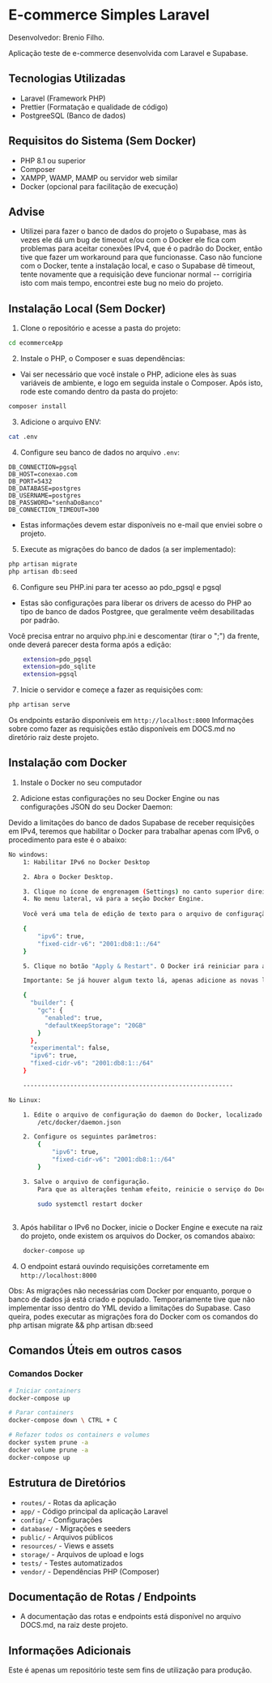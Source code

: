 # E-commerce Simples Laravel

Desenvolvedor: Brenio Filho.

Aplicação teste de e-commerce desenvolvida com Laravel e Supabase.



## Tecnologias Utilizadas

- Laravel (Framework PHP)
- Prettier (Formatação e qualidade de código)
- PostgreeSQL (Banco de dados)

## Requisitos do Sistema (Sem Docker)

- PHP 8.1 ou superior
- Composer
- XAMPP, WAMP, MAMP ou servidor web similar
- Docker (opcional para facilitação de execução)

## Advise

- Utilizei para fazer o banco de dados do projeto o Supabase, mas às vezes ele dá um bug de timeout e/ou com o Docker ele fica com problemas para aceitar conexões IPv4, que é o padrão do Docker, então tive que fazer um workaround para que funcionasse. Caso não funcione com o Docker, tente a instalação local, e caso o Supabase dê timeout, tente novamente que a requisição deve funcionar normal -- corrigiria isto com mais tempo, encontrei este bug no meio do projeto.

## Instalação Local (Sem Docker)

1. Clone o repositório e acesse a pasta do projeto:
```bash
cd ecommerceApp
```

2. Instale o PHP, o Composer e suas dependências:
- Vai ser necessário que você instale o PHP, adicione eles às suas variáveis de ambiente, e logo em seguida instale o Composer. Após isto, rode este comando dentro da pasta do projeto:

```bash
composer install
```

3. Adicione o arquivo ENV:
```bash
cat .env
```

4. Configure seu banco de dados no arquivo `.env`:
```env
DB_CONNECTION=pgsql
DB_HOST=conexao.com
DB_PORT=5432
DB_DATABASE=postgres
DB_USERNAME=postgres
DB_PASSWORD="senhaDoBanco"
DB_CONNECTION_TIMEOUT=300
```

- Estas informações devem estar disponíveis no e-mail que enviei sobre o projeto.

5. Execute as migrações do banco de dados (a ser implementado):
```bash
php artisan migrate 
php artisan db:seed
```

6. Configure seu PHP.ini para ter acesso ao pdo_pgsql e pgsql
- Estas são configurações para liberar os drivers de acesso do PHP ao tipo de banco de dados Postgree, que geralmente veêm desabilitadas por padrão.

Você precisa entrar no arquivo php.ini e descomentar (tirar o ";") da frente, onde deverá parecer desta forma após a edição:

```bash
    extension=pdo_pgsql
    extension=pdo_sqlite
    extension=pgsql
```

7. Inicie o servidor e começe a fazer as requisições com:
```bash
php artisan serve 
```

Os endpoints estarão disponíveis em `http://localhost:8000`
Informações sobre como fazer as requisições estão disponíveis em DOCS.md no diretório raiz deste projeto.

## Instalação com Docker

1. Instale o Docker no seu computador

2. Adicione estas configurações no seu Docker Engine ou nas configurações JSON do seu Docker Daemon:

Devido a limitações do banco de dados Supabase de receber requisições em IPv4, teremos que habilitar o Docker para trabalhar apenas com IPv6, o procedimento para este é o abaixo:

```bash
No windows:
    1: Habilitar IPv6 no Docker Desktop

    2. Abra o Docker Desktop.

    3. Clique no ícone de engrenagem (Settings) no canto superior direito.
    4. No menu lateral, vá para a seção Docker Engine.
    
    Você verá uma tela de edição de texto para o arquivo de configuração. Por favor, adicione as seguintes linhas dentro das chaves 

    {    
        "ipv6": true,
        "fixed-cidr-v6": "2001:db8:1::/64"
    }

    5. Clique no botão "Apply & Restart". O Docker irá reiniciar para aplicar as novas configurações.

    Importante: Se já houver algum texto lá, apenas adicione as novas linhas, separando-as com uma vírgula. O JSON deve ficar parecido com isto caso exista algum texto lá:

    {
      "builder": {
        "gc": {
          "enabled": true,
          "defaultKeepStorage": "20GB"
        }
      },
      "experimental": false,
      "ipv6": true,
      "fixed-cidr-v6": "2001:db8:1::/64"
    }

    ----------------------------------------------------------

No Linux:

    1. Edite o arquivo de configuração do daemon do Docker, localizado em: 
        /etc/docker/daemon.json

    2. Configure os seguintes parâmetros:
        {
            "ipv6": true,
            "fixed-cidr-v6": "2001:db8:1::/64"
        }

    3. Salve o arquivo de configuração.
        Para que as alterações tenham efeito, reinicie o serviço do Docker com o seguinte comando:
        
        sudo systemctl restart docker
    
```

3. Após habilitar o IPv6 no Docker, inicie o Docker Engine e execute na raiz do projeto, onde existem os arquivos do Docker, os comandos abaixo:

```bash
    docker-compose up
```
4. O endpoint estará ouvindo requisições corretamente em `http://localhost:8000`

Obs: As migrações não necessárias com Docker por enquanto, porque o banco de dados já está criado e populado. Temporariamente tive que não implementar isso dentro do YML devido a limitações do Supabase. Caso queira, podes executar as migrações fora do Docker com os comandos do php artisan migrate && php artisan db:seed

## Comandos Úteis em outros casos

### Comandos Docker
```bash
# Iniciar containers
docker-compose up

# Parar containers
docker-compose down \ CTRL + C

# Refazer todos os containers e volumes
docker system prune -a
docker volume prune -a
docker-compose up
```

## Estrutura de Diretórios
- `routes/` - Rotas da aplicação
- `app/` - Código principal da aplicação Laravel
- `config/` - Configurações
- `database/` - Migrações e seeders
- `public/` - Arquivos públicos
- `resources/` - Views e assets
- `storage/` - Arquivos de upload e logs
- `tests/` - Testes automatizados
- `vendor/` - Dependências PHP (Composer)

## Documentação de Rotas / Endpoints
- A documentação das rotas e endpoints está disponível no arquivo DOCS.md, na raiz deste projeto.

## Informações Adicionais
Este é apenas um repositório teste sem fins de utilização para produção.